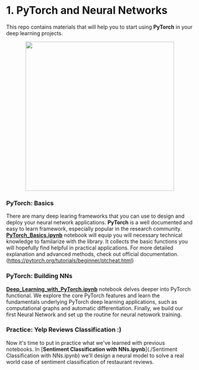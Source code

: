 # 1. PyTorch and Neural Networks

This repo contains materials that will help you to start using **PyTorch** in your deep learning projects.
<p align=center>
  <img src="https://upload.wikimedia.org/wikipedia/commons/9/96/Pytorch_logo.png" width=400>
</p>


### PyTorch: Basics

There are many deep learing frameworks that you can use to design and deploy your neural network applications. **PyTorch** is a well documented and easy to learn framework, especially popular in the research community. [**PyTorch_Basics.ipynb**](./PyTorch_Basics.ipynb) notebook will equip you will necessary technical knowledge to familarize with the library. It collects the basic functions you will hopefully find helpful in practical applications.
For more detailed explanation and advanced methods, check out official documentation. (https://pytorch.org/tutorials/beginner/ptcheat.html)

### PyTorch: Building NNs

[**Deep_Learning_with_PyTorch.ipynb**](./Deep_Learning_with_PyTorch.ipynb) notebook delves deeper into PyTorch functional. We explore the core PyTorch features and  learn the fundamentals underlying PyTorch deep learning applications, such as computational graphs and automatic differentiation. Finally, we build our first Neural Network and set up the routine for neural netowork training.

### Practice: Yelp Reviews Classification :)

Now it's time to put in practice what we've learned with previous notebooks. In [**Sentiment Classification with NNs.ipynb**](./Sentiment Classification with NNs.ipynb)  we'll design a neural model to solve a real world case of sentiment classification of restaurant reviews. 

